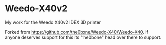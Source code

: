 # Weedo-X40v2
My work for the Weedo X40v2 IDEX 3D printer

Forked from https://github.com/the0bone/Weedo-X40/Weedo-X40.  If anyone deserves support for this its "the0bone" head over there to support. 
